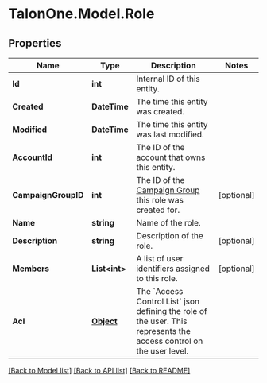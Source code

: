 # TalonOne.Model.Role
## Properties

Name | Type | Description | Notes
------------ | ------------- | ------------- | -------------
**Id** | **int** | Internal ID of this entity. | 
**Created** | **DateTime** | The time this entity was created. | 
**Modified** | **DateTime** | The time this entity was last modified. | 
**AccountId** | **int** | The ID of the account that owns this entity. | 
**CampaignGroupID** | **int** | The ID of the [Campaign Group](https://docs.talon.one/docs/product/account/managing-campaign-groups) this role was created for.  | [optional] 
**Name** | **string** | Name of the role. | 
**Description** | **string** | Description of the role. | [optional] 
**Members** | **List&lt;int&gt;** | A list of user identifiers assigned to this role. | [optional] 
**Acl** | [**Object**](.md) | The &#x60;Access Control List&#x60; json defining the role of the user. This represents the access control on the user level. | 

[[Back to Model list]](../README.md#documentation-for-models) [[Back to API list]](../README.md#documentation-for-api-endpoints) [[Back to README]](../README.md)

